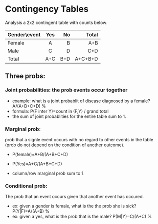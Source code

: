 # Contingency Tables

Analysis a 2x2 contingent table with counts below:

| Gender\event  |       Yes     | No    | Total |
| ------------- |:-------------:| -----:|------:|
| Female        | A             | B     | A+B   |
| Male          | C             | D     | C+D   |
| Total         | A+C           | B+D   |A+C+B+D|

## Three probs:
### Joint probabilities: the prob events occur together

  - example: what is a joint probablit of disease diagnosed by a female? A/(A+B+C+D) %
  - formula: P(F inter Y)=count in (F,Y) / grand total
  - the sum of joint probablities for the entire table sum to 1.

### Marginal prob:

prob that a signle event occurs with no regard to other events in the table (prob do not depend on the condition of another outcome).

   - P(female)=A+B/(A+B+C+D)
   - P(Yes)=A+C/(A+B+C+D)

   - column/row marginal prob sum to 1.

### Conditional prob:

The prob that an event occurs given that another event has occured. 

   - ex: given a gender is female, what is the the prob she is sick? P(Y|F)=A/(A+B) %
   - ex: given a yes, what is the prob that is the male? P(M|Y)=C/(A+C) %





